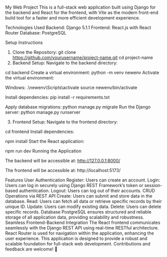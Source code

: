 My Web Project
This is a full-stack web application built using Django for the backend and React for the frontend, with Vite as the modern front-end build tool for a faster and more efficient development experience.

Technologies Used
Backend: Django 5.1.1
Frontend: React.js with React Router
Database: PostgreSQL

Setup Instructions
1. Clone the Repository:
git clone https://github.com/yourusername/project-name.git
cd project-name
2. Backend Setup:
Navigate to the backend directory:

cd backend
Create a virtual environment:
python -m venv newenv
Activate the virtual environment:

Windows:
.\newenv\Scripts\activate
source newenv/bin/activate


Install dependencies:
pip install -r requirements.txt


Apply database migrations:
python manage.py migrate
Run the Django server:
python manage.py runserver


3. Frontend Setup:
Navigate to the frontend directory:

cd frontend
Install dependencies:

npm install
Start the React application:

npm run dev
Running the Application

The backend will be accessible at:
http://127.0.0.1:8000/

The frontend will be accessible at:
http://localhost:5173/



Features
User Authentication
Register: Users can create an account.
Login: Users can log in securely using Django REST Framework’s token or session-based authentication.
Logout: Users can log out of their accounts.
CRUD Operations via REST API
Create: Users can submit and store data in the database.
Read: Users can fetch all data or retrieve specific records by their unique ID.
Update: Users can modify existing data.
Delete: Users can delete specific records.
Database
PostgreSQL ensures structured and reliable storage of all application data, providing scalability and robustness.
Seamless Frontend-Backend Integration
The React frontend communicates seamlessly with the Django REST API using real-time RESTful architecture.
React Router is used for navigation within the application, enhancing the user experience.
This application is designed to provide a robust and scalable foundation for full-stack web development. Contributions and feedback are welcome! 🎉
